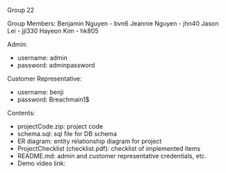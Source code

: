 Group 22

Group Members:
Benjamin Nguyen - bvn6
Jeannie Nguyen - jhn40
Jason Lei - jjl330
Hayeon Kim - hk805

Admin: 
- username: admin
- password: adminpassword

Customer Representative: 
- username: benji
- password: Breachmain1$

Contents:
- projectCode.zip: project code
- schema.sql: sql file for DB schema
- ER diagram: entity relationship diagram for project
- ProjectChecklist (checklist.pdf): checklist of implemented items
- README.md: admin and customer representative credentials, etc.
- Demo video link: 
